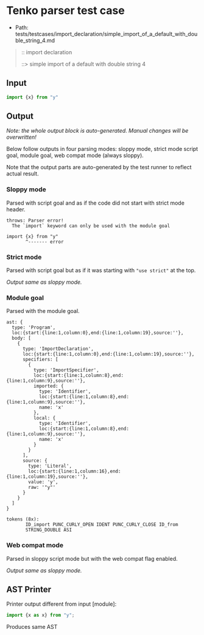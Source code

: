 # Tenko parser test case

- Path: tests/testcases/import_declaration/simple_import_of_a_default_with_double_string_4.md

> :: import declaration
>
> ::> simple import of a default with double string 4

## Input

`````js
import {x} from "y"
`````

## Output

_Note: the whole output block is auto-generated. Manual changes will be overwritten!_

Below follow outputs in four parsing modes: sloppy mode, strict mode script goal, module goal, web compat mode (always sloppy).

Note that the output parts are auto-generated by the test runner to reflect actual result.

### Sloppy mode

Parsed with script goal and as if the code did not start with strict mode header.

`````
throws: Parser error!
  The `import` keyword can only be used with the module goal

import {x} from "y"
       ^------- error
`````

### Strict mode

Parsed with script goal but as if it was starting with `"use strict"` at the top.

_Output same as sloppy mode._

### Module goal

Parsed with the module goal.

`````
ast: {
  type: 'Program',
  loc:{start:{line:1,column:0},end:{line:1,column:19},source:''},
  body: [
    {
      type: 'ImportDeclaration',
      loc:{start:{line:1,column:0},end:{line:1,column:19},source:''},
      specifiers: [
        {
          type: 'ImportSpecifier',
          loc:{start:{line:1,column:8},end:{line:1,column:9},source:''},
          imported: {
            type: 'Identifier',
            loc:{start:{line:1,column:8},end:{line:1,column:9},source:''},
            name: 'x'
          },
          local: {
            type: 'Identifier',
            loc:{start:{line:1,column:8},end:{line:1,column:9},source:''},
            name: 'x'
          }
        }
      ],
      source: {
        type: 'Literal',
        loc:{start:{line:1,column:16},end:{line:1,column:19},source:''},
        value: 'y',
        raw: '"y"'
      }
    }
  ]
}

tokens (8x):
       ID_import PUNC_CURLY_OPEN IDENT PUNC_CURLY_CLOSE ID_from
       STRING_DOUBLE ASI
`````


### Web compat mode

Parsed in sloppy script mode but with the web compat flag enabled.

_Output same as sloppy mode._

## AST Printer

Printer output different from input [module]:

````js
import {x as x} from "y";
````

Produces same AST
